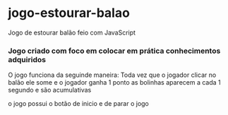 # jogo-estourar-balao
Jogo de estourar balão feio com JavaScript
### Jogo criado com foco em colocar em prática conhecimentos adquiridos
O jogo funciona da seguinde maneira: 
Toda vez que o jogador clicar no balão ele some e o jogador ganha 1 ponto 
as bolinhas aparecem a cada 1 segundo e são acumulativas 

o jogo possui o botão de inicio e de parar o jogo
